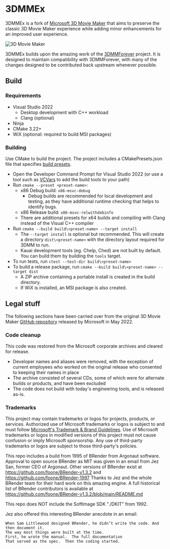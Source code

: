 # 3DMMEx

3DMMEx is a fork of [Microsoft 3D Movie Maker](https://github.com/microsoft/Microsoft-3D-Movie-Maker) that aims to preserve the classic 3D Movie Maker experience while adding minor enhancements for an improved user experience.

![3D Movie Maker](img/3dmovie.jpg?raw=true)

3DMMEx builds upon the amazing work of the [3DMMForever](https://github.com/foone/3DMMForever) project. It is designed to maintain compatibility with 3DMMForever, with many of the changes designed to be contributed back upstream whenever possible.

## Build

### Requirements

* Visual Studio 2022
  * Desktop development with C++ workload
  * Clang (optional)
* Ninja
* CMake 3.22+
* WiX (optional: required to build MSI packages)

### Building

Use CMake to build the project. The project includes a CMakePresets.json file that specifies [build presets](https://cmake.org/cmake/help/latest/manual/cmake-presets.7.html).

* Open the Developer Command Prompt for Visual Studio 2022 (or use a tool such as [VCVars](https://github.com/bruxisma/VCVars) to add the build tools to your path)
* Run `cmake --preset <preset-name>`:
  * x86 Debug build: `x86-msvc-debug`
    * Debug builds are recommended for local development and testing, as they have additional runtime checking that helps to identify bugs.
  * x86 Release build: `x86-msvc-relwithdebinfo`
  * There are additional presets for x64 builds and compiling with Clang instead of the Visual C++ compiler
* Run `cmake --build build\<preset-name> --target install`
  * The `--target install` is optional but recommended. This will create a directory `dist\<preset-name>` with the directory layout required for 3DMM to run.
  * Kauai development tools (eg. Chelp, Ched) are not built by default. You can build them by building the `tools` target.
* To run tests, run `ctest --test-dir build\<preset-name>`
* To build a release package, run `cmake --build build\<preset-name> --target dist`
  * A ZIP archive containing a portable install is created in the build directory.
  * If WiX is installed, an MSI package is also created.

## Legal stuff

The following sections have been carried over from the original 3D Movie Maker [GitHub repository](https://github.com/microsoft/Microsoft-3D-Movie-Maker) released by Microsoft in May 2022.

### Code cleanup

This code was restored from the Microsoft corporate archives and cleared for release.

* Developer names and aliases were removed, with the exception of current employees who worked on the
  original release who consented to keeping their names in place
* The archive consisted of several CDs, some of which were for alternate builds or products, and
  have been excluded
* The code does not build with today's engineering tools, and is released as-is.

### Trademarks

This project may contain trademarks or logos for projects, products, or services. Authorized use of Microsoft
trademarks or logos is subject to and must follow
[Microsoft's Trademark & Brand Guidelines](https://www.microsoft.com/en-us/legal/intellectualproperty/trademarks/usage/general).
Use of Microsoft trademarks or logos in modified versions of this project must not cause confusion or imply Microsoft sponsorship.
Any use of third-party trademarks or logos are subject to those third-party's policies.

This repo includes a build from 1995 of BRender from Argonaut software. Approval to open source BRender as MIT was given in an email from Jez San, former CEO of Argonaut. Other versions of BRender exist at <https://github.com/foone/BRender-v1.3.2> and <https://github.com/foone/BRender-1997> Thanks to Jez and the whole BRender team for their hard work on this amazing engine. A full historical list of BRender contributors is available at <https://github.com/foone/BRender-v1.3.2/blob/main/README.md>

This repo does NOT include the SoftImage SDK "./DKIT" from 1992.

Jez also offered this interesting BRender anecdote in an email:

```
When Sam Littlewood designed BRender, he didn’t write the code. And then document it.  
The way most things were built at the time.
First, he wrote the manual.  The full documentation
That served as the spec.  Then the coding started.
```
